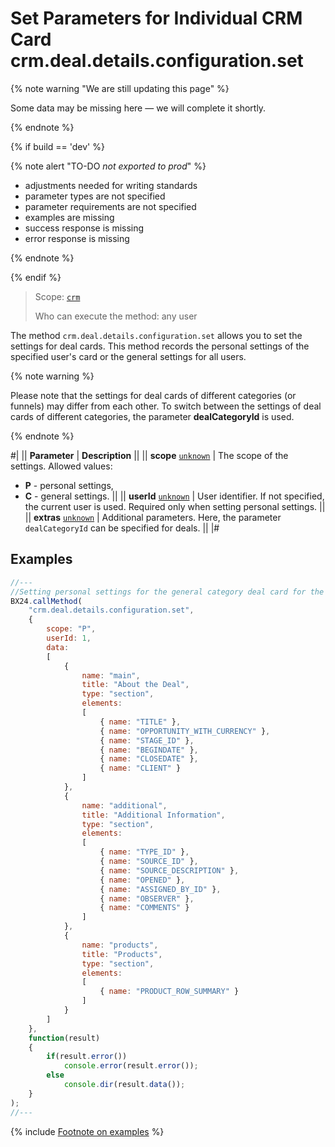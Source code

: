 # Set Parameters for Individual CRM Card crm.deal.details.configuration.set

{% note warning "We are still updating this page" %}

Some data may be missing here — we will complete it shortly.

{% endnote %}

{% if build == 'dev' %}

{% note alert "TO-DO _not exported to prod_" %}

- adjustments needed for writing standards
- parameter types are not specified
- parameter requirements are not specified
- examples are missing
- success response is missing
- error response is missing

{% endnote %}

{% endif %}

> Scope: [`crm`](../../../scopes/permissions.md)
>
> Who can execute the method: any user

The method `crm.deal.details.configuration.set` allows you to set the settings for deal cards. This method records the personal settings of the specified user's card or the general settings for all users.

{% note warning %}

Please note that the settings for deal cards of different categories (or funnels) may differ from each other. 
To switch between the settings of deal cards of different categories, the parameter **dealCategoryId** is used.

{% endnote %}

#|
|| **Parameter** | **Description** ||
|| **scope**
[`unknown`](../../../data-types.md) | The scope of the settings. Allowed values:

- **P** - personal settings,
- **C** - general settings.
 ||
|| **userId**
[`unknown`](../../../data-types.md) | User identifier. If not specified, the current user is used. Required only when setting personal settings. ||
|| **extras**
[`unknown`](../../../data-types.md) | Additional parameters. Here, the parameter `dealCategoryId` can be specified for deals. ||
|#

## Examples

```js
//---
//Setting personal settings for the general category deal card for the user with identifier 1.
BX24.callMethod(
    "crm.deal.details.configuration.set",
    {
        scope: "P",
        userId: 1,
        data:
        [
            {
                name: "main",
                title: "About the Deal",
                type: "section",
                elements:
                [
                    { name: "TITLE" },
                    { name: "OPPORTUNITY_WITH_CURRENCY" },
                    { name: "STAGE_ID" },
                    { name: "BEGINDATE" },
                    { name: "CLOSEDATE" },
                    { name: "CLIENT" }
                ]
            },
            {
                name: "additional",
                title: "Additional Information",
                type: "section",
                elements:
                [
                    { name: "TYPE_ID" },
                    { name: "SOURCE_ID" },
                    { name: "SOURCE_DESCRIPTION" },
                    { name: "OPENED" },
                    { name: "ASSIGNED_BY_ID" },
                    { name: "OBSERVER" },
                    { name: "COMMENTS" }
                ]
            },
            {
                name: "products",
                title: "Products",
                type: "section",
                elements:
                [
                    { name: "PRODUCT_ROW_SUMMARY" }
                ]
            }
        ]
    },
    function(result)
    {
        if(result.error())
            console.error(result.error());
        else
            console.dir(result.data());
    }
);
//---
```

{% include [Footnote on examples](../../../../_includes/examples.md) %}